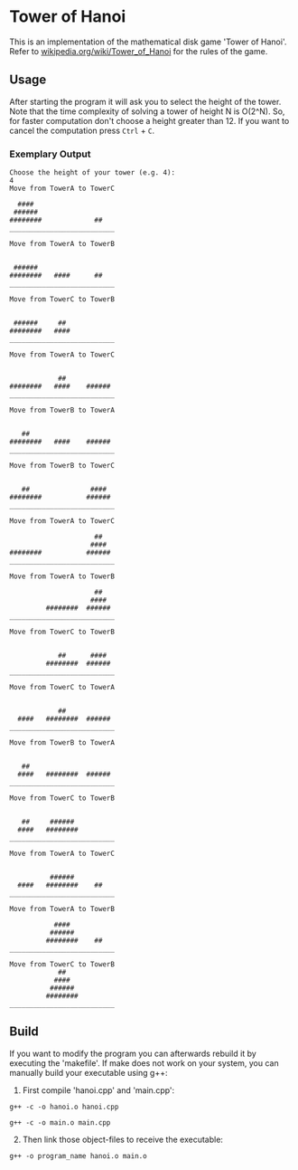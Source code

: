# Tower of Hanoi
This is an implementation of the mathematical disk game 'Tower of Hanoi'. Refer to [wikipedia.org/wiki/Tower_of_Hanoi](https://en.wikipedia.org/wiki/Tower_of_Hanoi) for the rules of the game.

## Usage
After starting the program it will ask you to select the height of the tower. Note that the time complexity of solving a tower of height N is O(2^N). So, for faster computation don't choose a height greater than 12. If you want to cancel the computation press `Ctrl` + `C`.

### Exemplary Output
```
Choose the height of your tower (e.g. 4):
4
Move from TowerA to TowerC

  ####
 ######
########             ##
__________________________

Move from TowerA to TowerB


 ######
########   ####      ##
__________________________

Move from TowerC to TowerB


 ######     ##
########   ####
__________________________

Move from TowerA to TowerC


            ##
########   ####    ######
__________________________

Move from TowerB to TowerA


   ##
########   ####    ######
__________________________

Move from TowerB to TowerC


   ##               ####
########           ######
__________________________

Move from TowerA to TowerC

                     ##
                    ####
########           ######
__________________________

Move from TowerA to TowerB

                     ##
                    ####
         ########  ######
__________________________

Move from TowerC to TowerB


            ##      ####
         ########  ######
__________________________

Move from TowerC to TowerA


            ##
  ####   ########  ######
__________________________

Move from TowerB to TowerA


   ##
  ####   ########  ######
__________________________

Move from TowerC to TowerB


   ##     ######
  ####   ########
__________________________

Move from TowerA to TowerC


          ######
  ####   ########    ##
__________________________

Move from TowerA to TowerB

           ####
          ######
         ########    ##
__________________________

Move from TowerC to TowerB
            ##
           ####
          ######
         ########
__________________________
```

## Build
If you want to modify the program you can afterwards rebuild it by executing the 'makefile'. If make does not work on your system, you can manually build your executable using g++:
1. First compile 'hanoi.cpp' and 'main.cpp':
  ```
  g++ -c -o hanoi.o hanoi.cpp
  ```
  ```
  g++ -c -o main.o main.cpp
  ```
2. Then link those object-files to receive the executable:
  ```
  g++ -o program_name hanoi.o main.o
  ```
